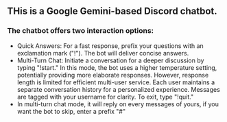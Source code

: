 ##  <b> THis is a Google Gemini-based Discord chatbot. </b>
### The chatbot offers two interaction options: 
* Quick Answers: For a fast response, prefix your questions with an exclamation mark ("!"). The bot will deliver concise answers.
* Multi-Turn Chat: Initiate a conversation for a deeper discussion by typing "!start." In this mode, the bot uses a higher temperature setting, potentially providing more elaborate responses. However, response length is limited for efficient multi-user service. Each user maintains a separate conversation history for a personalized experience. Messages are tagged with your username for clarity. To exit, type "!quit."
* In multi-turn chat mode, it will reply on every messages of yours, if you want the bot to skip, enter a prefix "#"
